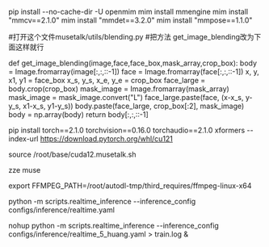 pip install --no-cache-dir -U openmim 
mim install mmengine 
mim install "mmcv==2.1.0" 
mim install "mmdet==3.2.0" 
mim install "mmpose==1.1.0" 



#打开这个文件musetalk/utils/blending.py
#把方法 get_image_blending改为下面这样就行

def get_image_blending(image,face,face_box,mask_array,crop_box):
    body = Image.fromarray(image[:,:,::-1])
    face = Image.fromarray(face[:,:,::-1])
    x, y, x1, y1 = face_box
    x_s, y_s, x_e, y_e = crop_box
    face_large = body.crop(crop_box)
    mask_image = Image.fromarray(mask_array)
    mask_image = mask_image.convert("L")
    face_large.paste(face, (x-x_s, y-y_s, x1-x_s, y1-y_s))
    body.paste(face_large, crop_box[:2], mask_image)
    body = np.array(body)
    return body[:,:,::-1]


pip install torch==2.1.0 torchvision==0.16.0 torchaudio==2.1.0  xformers   --index-url https://download.pytorch.org/whl/cu121



source /root/base/cuda12.musetalk.sh

zze muse

export FFMPEG_PATH=/root/autodl-tmp/third_requires/ffmpeg-linux-x64

python -m scripts.realtime_inference --inference_config configs/inference/realtime.yaml


nohup python -m scripts.realtime_inference --inference_config configs/inference/realtime_5_huang.yaml  > train.log &